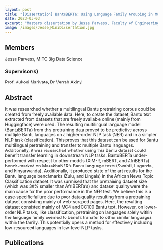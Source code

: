 ```yaml
---
layout: post
title: "[Dissertation] BantuBERTa: Using Language Family Grouping in Multilingual Language Modeling for Bantu Languages"
date: 2023-03-03
excerpt: "Masters dissertation by Jesse Parvess, Faculty of Engineering, Built Environment and Information Technology University of Pretoria, Pretoria"
image: /images/Jesse_MiniDissertation.jpg
---
```

## Members
Jesse Parvess, MITC Big Data Science
### Supervisor(s)
Prof. Vukosi Marivate, Dr Verrah Akinyi
## Abstract
It was researched whether a multilingual Bantu pretraining corpus could be created from freely available data. Here, to create the dataset, Bantu text extracted from datasets that are freely available online (mainly from Huggingface) were used. The resulting multilingual language model (BantuBERTa) from this pretraining data proved to be predictive across multiple Bantu languages on a higher-order NLP task (NER) and in a simpler NLP task (classification). This proves that this dataset can be used for Bantu multilingual pretraining and transfer to multiple Bantu languages. Additionally, it was researched whether using this Bantu dataset could benefit transfer learning in downstream NLP tasks. BantuBERTa under-performed with respect to other models (XlM-R, mBERT, and AfriBERTa) bench-marked on MasakhaNER’s Bantu language tests (Swahili, Luganda, and Kinyarwanda). Additionally, it produced state of the art results for the Bantu language benchmarks (Zulu, and Lingala) in the African News Topic Classification dataset. 
It was surmised that the pretraining dataset size (which was 30% smaller than AfriBERTa’s) and dataset quality were the main cause for the poor performance in the NER test. We believe this is a case-specific failure due to poor data quality resulting from a pretraining dataset consisting mainly of web-scraped pages. Here, the resulting dataset consisted mainly of MC4 and CC100 Bantu text. However, on lower-order NLP tasks, like classification, pretraining on languages solely within the language family seemed to benefit transfer to other similar languages within the family. This potentially opens a method for effectively including low-resourced languages in low-level NLP tasks.
## Publications